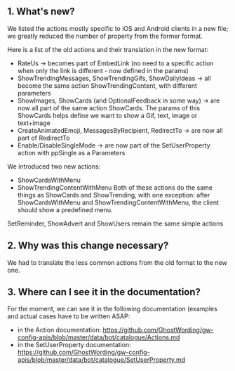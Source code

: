 
## 1. What's new?

We listed the actions mostly specific to iOS and Android clients in a new file; we greatly reduced the number of property from the former format.

Here is a list of the old actions and their translation in the new format:
- RateUs -> becomes part of EmbedLink (no need to a specific action when only the link is different - now defined in the params)
- ShowTrendingMessages, ShowTrendingGifs, ShowDailyIdeas -> all become the same action ShowTrendingContent, with different parameters
- ShowImages, ShowCards (and OptionalFeedback in some way) -> are now all part of the same action ShowCards. The params of this ShowCards helps define we want to show a Gif, text, image or text+image
- CreateAnimatedEmoji, MessagesByRecipient, RedirectTo -> are now all part of RedirectTo
- Enable/DisableSingleMode -> are now part of the SetUserProperty action with ppSingle as a Parameters

We introduced two new actions:
- ShowCardsWithMenu
- ShowTrendingContentWithMenu
Both of these actions do the same things as ShowCards and ShowTrending, with one exception: after ShowCardsWithMenu and ShowTrendingContentWithMenu, the client should show a predefined menu.

SetReminder, ShowAdvert and ShowUsers remain the same simple actions

## 2. Why was this change necessary?

We had to translate the less common actions from the old format to the new one.


## 3. Where can I see it in the documentation?

For the moment, we can see it in the following documentation (examples and actual cases have to be written ASAP:
- in the Action documentation: https://github.com/GhostWording/gw-config-apis/blob/master/data/bot/catalogue/Actions.md
- in the SetUserProperty documentation: https://github.com/GhostWording/gw-config-apis/blob/master/data/bot/catalogue/SetUserProperty.md
